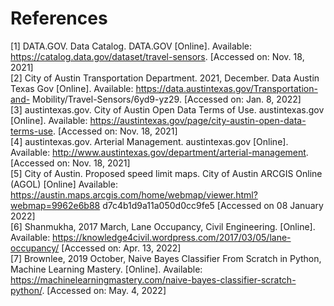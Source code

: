 # **References**

[1] DATA.GOV. Data Catalog. DATA.GOV [Online]. Available: https://catalog.data.gov/dataset/travel-sensors. [Accessed on: Nov. 18, 2021]
<br>[2] City of Austin Transportation Department. 2021, December. Data Austin Texas Gov [Online]. Available: https://data.austintexas.gov/Transportation-and- Mobility/Travel-Sensors/6yd9-yz29. [Accessed on: Jan. 8, 2022]
<br>[3] austintexas.gov. City of Austin Open Data Terms of Use. austintexas.gov [Online]. Available: https://austintexas.gov/page/city-austin-open-data-terms-use. [Accessed on: Nov. 18, 2021]
<br>[4] austintexas.gov. Arterial Management. austintexas.gov [Online]. Available: http://www.austintexas.gov/department/arterial-management. [Accessed on: Nov. 18, 2021]
<br>[5] City of Austin. Proposed speed limit maps. City of Austin ARCGIS Online (AGOL) [Online] Available: https://austin.maps.arcgis.com/home/webmap/viewer.html?webmap=9962e6b88 d7c4b1d9a11a050d0cc9fe5 [Accessed on 08 January 2022]
<br>[6] Shanmukha, 2017 March, Lane Occupancy, Civil Engineering. [Online]. Available: https://knowledge4civil.wordpress.com/2017/03/05/lane-occupancy/ [Accessed on: Apr. 13, 2022]
<br>[7] Brownlee, 2019 October, Naive Bayes Classifier From Scratch in Python, Machine Learning Mastery. [Online]. Available: https://machinelearningmastery.com/naive-bayes-classifier-scratch-python/. [Accessed on: May. 4, 2022]